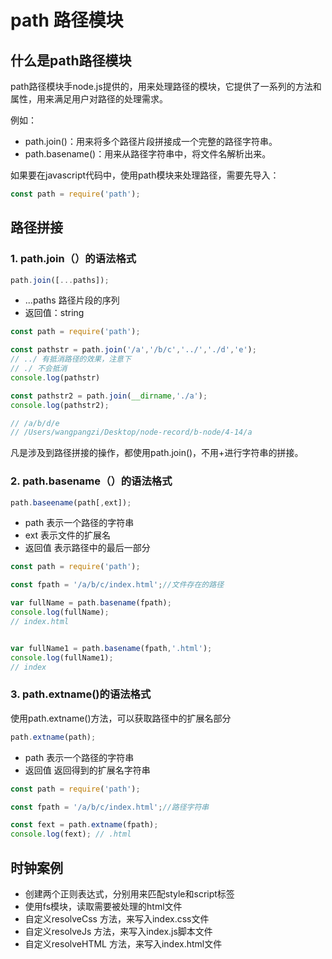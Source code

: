 # path 路径模块
## 什么是path路径模块
path路径模块手node.js提供的，用来处理路径的模块，它提供了一系列的方法和属性，用来满足用户对路径的处理需求。

例如：
- path.join()：用来将多个路径片段拼接成一个完整的路径字符串。
- path.basename()：用来从路径字符串中，将文件名解析出来。

如果要在javascript代码中，使用path模块来处理路径，需要先导入：

```js
const path = require('path');
```

## 路径拼接
### 1. path.join（）的语法格式
```js
path.join([...paths]);
```
- ...paths 路径片段的序列
- 返回值：string

```js
const path = require('path');

const pathstr = path.join('/a','/b/c','../','./d','e');
// ../ 有抵消路径的效果，注意下
// ./ 不会抵消
console.log(pathstr)

const pathstr2 = path.join(__dirname,'./a');
console.log(pathstr2);

// /a/b/d/e
// /Users/wangpangzi/Desktop/node-record/b-node/4-14/a
```

凡是涉及到路径拼接的操作，都使用path.join()，不用+进行字符串的拼接。


### 2. path.basename（）的语法格式
```js
path.baseename(path[,ext]);
```
- path 表示一个路径的字符串
- ext 表示文件的扩展名
- 返回值 表示路径中的最后一部分

```js
const path = require('path');

const fpath = '/a/b/c/index.html';//文件存在的路径

var fullName = path.basename(fpath);
console.log(fullName);
// index.html


var fullName1 = path.basename(fpath,'.html');
console.log(fullName1);
// index
```

### 3. path.extname()的语法格式

使用path.extname()方法，可以获取路径中的扩展名部分
```js
path.extname(path);
```

- path 表示一个路径的字符串
- 返回值 返回得到的扩展名字符串

```js
const path = require('path');

const fpath = '/a/b/c/index.html';//路径字符串

const fext = path.extname(fpath);
console.log(fext); // .html
```
## 时钟案例
- 创建两个正则表达式，分别用来匹配style和script标签
- 使用fs模块，读取需要被处理的html文件
- 自定义resolveCss 方法，来写入index.css文件
- 自定义resolveJs 方法，来写入index.js脚本文件
- 自定义resolveHTML 方法，来写入index.html文件


